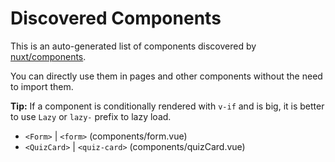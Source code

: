 # Discovered Components

This is an auto-generated list of components discovered by [nuxt/components](https://github.com/nuxt/components).

You can directly use them in pages and other components without the need to import them.

**Tip:** If a component is conditionally rendered with `v-if` and is big, it is better to use `Lazy` or `lazy-` prefix to lazy load.

- `<Form>` | `<form>` (components/form.vue)
- `<QuizCard>` | `<quiz-card>` (components/quizCard.vue)
